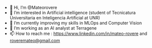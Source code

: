- 👋 Hi, I’m @Mateorovere
- 👀 I’m interested in Artificial intelligence (student of Tecnicatura Universitaria en Inteligencia Artificial at UNR)
- 🌱 I’m currently improving my skills in MLOps and Computer Vision
- 💞️ I’m working as an AI analyst at Terragene 
- 📫 How to reach me : https://www.linkedin.com/in/mateo-rovere and roveremateo@gmail.com

<!---
Mateorovere/Mateorovere is a ✨ special ✨ repository because its `README.md` (this file) appears on your GitHub profile.
You can click the Preview link to take a look at your changes.
--->
